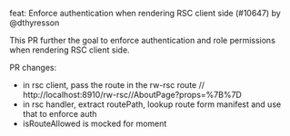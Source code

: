 feat: Enforce authentication when rendering RSC client side (#10647) by @dthyresson

This PR further the goal to enforce authentication and role permissions when rendering RSC client side.

PR changes:

* in rsc client, pass the route in the rw-rsc route
// http://localhost:8910/rw-rsc//AboutPage?props=%7B%7D
* in rsc handler, extract routePath, lookup route form manifest and use that to enforce auth
* isRouteAllowed is mocked for moment
